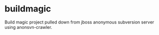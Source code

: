 # buildmagic
Build magic project pulled down from jboss anonymous subversion server using anonsvn-crawler.
